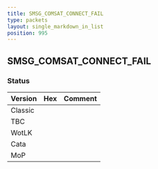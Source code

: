 ```yaml
---
title: SMSG_COMSAT_CONNECT_FAIL
type: packets
layout: single_markdown_in_list
position: 995
---
```


## SMSG_COMSAT_CONNECT_FAIL

### Status

Version | Hex | Comment
---------- | ---------- | ---------- 
Classic |  |  
TBC |  |  
WotLK |  |  
Cata |  |  
MoP |  |  